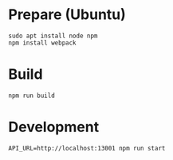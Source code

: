 # Prepare (Ubuntu)
```
sudo apt install node npm
npm install webpack
```

# Build
```
npm run build
```

# Development
```
API_URL=http://localhost:13001 npm run start
```
